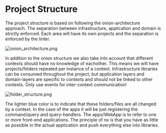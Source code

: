 # Project Structure

The project structure is based on following the onion-architecture approach. The separation between infrastructure, application and domain is strictly enforced. Each area will have its own projects and the separation is enforced by the linter.


![onion_architecture.png](onion_architecture.png)

In addition to the onion structure we also take into account that different contexts should have no knowledge of eachother. This means we will have projects/folders repeated per instance of a context.
Infrastructure libraries can be consumed throughout the project, but application layers and domain-layers are specific to contexts and should not be linked to other contexts. Only use events for inter-context communication!


![folder_structure.png](folder_structure.png)

The lighter blue color is to indicate that these folders/files are all changed by a context. In the case of the apps it will be just registering the command/query and query-handlers.
The apps/WebApp is to refer to one or more front-end applications. The principle of nx is that you have as little as possible in the actual application and push everything else into libraries. 